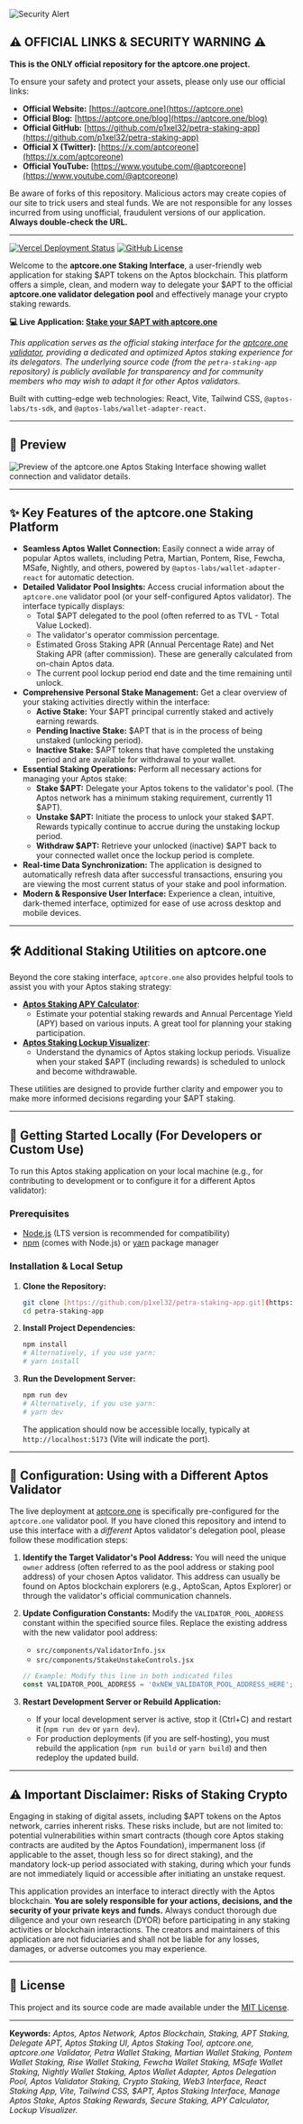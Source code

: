 ![Security Alert](https://img.shields.io/badge/SECURITY-IMPORTANT-red.svg)

## ⚠️ OFFICIAL LINKS & SECURITY WARNING ⚠️

**This is the ONLY official repository for the aptcore.one project.**

To ensure your safety and protect your assets, please only use our official links:

* **Official Website:** [https://aptcore.one](https://aptcore.one)
* **Official Blog:** [https://aptcore.one/blog](https://aptcore.one/blog)
* **Official GitHub:** [https://github.com/p1xel32/petra-staking-app](https://github.com/p1xel32/petra-staking-app)
* **Official X (Twitter):** [https://x.com/aptcoreone](https://x.com/aptcoreone)
* **Official YouTube:** [https://www.youtube.com/@aptcoreone](https://www.youtube.com/@aptcoreone)

Be aware of forks of this repository. Malicious actors may create copies of our site to trick users and steal funds. We are not responsible for any losses incurred from using unofficial, fraudulent versions of our application. **Always double-check the URL.**

---

[![Vercel Deployment Status](https://img.shields.io/github/deployments/p1xel32/petra-staking-app/production?label=Vercel&logo=vercel&style=flat-square)](https://aptcore.one/)
[![GitHub License](https://img.shields.io/github/license/p1xel32/petra-staking-app?style=flat-square)](LICENSE)

Welcome to the **aptcore.one Staking Interface**, a user-friendly web application for staking $APT tokens on the Aptos blockchain. This platform offers a simple, clean, and modern way to delegate your $APT to the official **aptcore.one validator delegation pool** and effectively manage your crypto staking rewards.

**💻 Live Application: [Stake your $APT with aptcore.one](https://aptcore.one/)**

*This application serves as the official staking interface for the [aptcore.one validator](https://aptcore.one/), providing a dedicated and optimized Aptos staking experience for its delegators. The underlying source code (from the `petra-staking-app` repository) is publicly available for transparency and for community members who may wish to adapt it for other Aptos validators.*

Built with cutting-edge web technologies: React, Vite, Tailwind CSS, `@aptos-labs/ts-sdk`, and `@aptos-labs/wallet-adapter-react`.

---

## 📸 Preview
![Preview of the aptcore.one Aptos Staking Interface showing wallet connection and validator details.](src/assets/aptcore_interface.png)

---

## ✨ Key Features of the aptcore.one Staking Platform

* **Seamless Aptos Wallet Connection:** Easily connect a wide array of popular Aptos wallets, including Petra, Martian, Pontem, Rise, Fewcha, MSafe, Nightly, and others, powered by `@aptos-labs/wallet-adapter-react` for automatic detection.
* **Detailed Validator Pool Insights:** Access crucial information about the `aptcore.one` validator pool (or your self-configured Aptos validator). The interface typically displays:
    * Total $APT delegated to the pool (often referred to as TVL - Total Value Locked).
    * The validator's operator commission percentage.
    * Estimated Gross Staking APR (Annual Percentage Rate) and Net Staking APR (after commission). These are generally calculated from on-chain Aptos data.
    * The current pool lockup period end date and the time remaining until unlock.
* **Comprehensive Personal Stake Management:** Get a clear overview of your staking activities directly within the interface:
    * **Active Stake:** Your $APT principal currently staked and actively earning rewards.
    * **Pending Inactive Stake:** $APT that is in the process of being unstaked (unlocking period).
    * **Inactive Stake:** $APT tokens that have completed the unstaking period and are available for withdrawal to your wallet.
* **Essential Staking Operations:** Perform all necessary actions for managing your Aptos stake:
    * **Stake $APT:** Delegate your Aptos tokens to the validator's pool. (The Aptos network has a minimum staking requirement, currently 11 $APT).
    * **Unstake $APT:** Initiate the process to unlock your staked $APT. Rewards typically continue to accrue during the unstaking lockup period.
    * **Withdraw $APT:** Retrieve your unlocked (inactive) $APT back to your connected wallet once the lockup period is complete.
* **Real-time Data Synchronization:** The application is designed to automatically refresh data after successful transactions, ensuring you are viewing the most current status of your stake and pool information.
* **Modern & Responsive User Interface:** Experience a clean, intuitive, dark-themed interface, optimized for ease of use across desktop and mobile devices.

---

## 🛠️ Additional Staking Utilities on aptcore.one

Beyond the core staking interface, `aptcore.one` also provides helpful tools to assist you with your Aptos staking strategy:

* **[Aptos Staking APY Calculator](https://aptcore.one/tools/aptos-staking-apy-calculator)**:
    * Estimate your potential staking rewards and Annual Percentage Yield (APY) based on various inputs. A great tool for planning your staking participation.
* **[Aptos Staking Lockup Visualizer](https://aptcore.one/tools/aptos-staking-lockup-visualizer)**:
    * Understand the dynamics of Aptos staking lockup periods. Visualize when your staked $APT (including rewards) is scheduled to unlock and become withdrawable.

These utilities are designed to provide further clarity and empower you to make more informed decisions regarding your $APT staking.

---

## 🚀 Getting Started Locally (For Developers or Custom Use)

To run this Aptos staking application on your local machine (e.g., for contributing to development or to configure it for a different Aptos validator):

### Prerequisites

* [Node.js](https://nodejs.org/) (LTS version is recommended for compatibility)
* [npm](https://www.npmjs.com/) (comes with Node.js) or [yarn](https://yarnpkg.com/) package manager

### Installation & Local Setup

1.  **Clone the Repository:**
    ```bash
    git clone [https://github.com/p1xel32/petra-staking-app.git](https://github.com/p1xel32/petra-staking-app.git)
    cd petra-staking-app
    ```

2.  **Install Project Dependencies:**
    ```bash
    npm install
    # Alternatively, if you use yarn:
    # yarn install
    ```

3.  **Run the Development Server:**
    ```bash
    npm run dev
    # Alternatively, if you use yarn:
    # yarn dev
    ```
    The application should now be accessible locally, typically at `http://localhost:5173` (Vite will indicate the port).

---

## 🔧 Configuration: Using with a Different Aptos Validator

The live deployment at [aptcore.one](https://aptcore.one/) is specifically pre-configured for the `aptcore.one` validator pool. If you have cloned this repository and intend to use this interface with a *different* Aptos validator's delegation pool, please follow these modification steps:

1.  **Identify the Target Validator's Pool Address:** You will need the unique `owner` address (often referred to as the pool address or staking pool address) of your chosen Aptos validator. This address can usually be found on Aptos blockchain explorers (e.g., AptoScan, Aptos Explorer) or through the validator's official communication channels.
2.  **Update Configuration Constants:** Modify the `VALIDATOR_POOL_ADDRESS` constant within the specified source files. Replace the existing address with the new validator pool address:
    * `src/components/ValidatorInfo.jsx`
    * `src/components/StakeUnstakeControls.jsx`

    ```javascript
    // Example: Modify this line in both indicated files
    const VALIDATOR_POOL_ADDRESS = '0xNEW_VALIDATOR_POOL_ADDRESS_HERE'; // Replace with the actual address
    ```
3.  **Restart Development Server or Rebuild Application:**
    * If your local development server is active, stop it (Ctrl+C) and restart it (`npm run dev` or `yarn dev`).
    * For production deployments (if you are self-hosting), you must rebuild the application (`npm run build` or `yarn build`) and then redeploy the updated build.

---

## ⚠️ Important Disclaimer: Risks of Staking Crypto

Engaging in staking of digital assets, including $APT tokens on the Aptos network, carries inherent risks. These risks include, but are not limited to: potential vulnerabilities within smart contracts (though core Aptos staking contracts are audited by the Aptos Foundation), impermanent loss (if applicable to the asset, though less so for direct staking), and the mandatory lock-up period associated with staking, during which your funds are not immediately liquid or accessible after initiating an unstake request.

This application provides an interface to interact directly with the Aptos blockchain. **You are solely responsible for your actions, decisions, and the security of your private keys and funds.** Always conduct thorough due diligence and your own research (DYOR) before participating in any staking activities or blockchain interactions. The creators and maintainers of this application are not fiduciaries and shall not be liable for any losses, damages, or adverse outcomes you may experience.

---

## 📜 License

This project and its source code are made available under the [MIT License](LICENSE).

---

**Keywords:** *Aptos, Aptos Network, Aptos Blockchain, Staking, APT Staking, Delegate APT, Aptos Staking UI, Aptos Staking Tool, aptcore.one, aptcore.one Validator, Petra Wallet Staking, Martian Wallet Staking, Pontem Wallet Staking, Rise Wallet Staking, Fewcha Wallet Staking, MSafe Wallet Staking, Nightly Wallet Staking, Aptos Wallet Adapter, Aptos Delegation Pool, Aptos Validator Staking, Crypto Staking, Web3 Interface, React Staking App, Vite, Tailwind CSS, $APT, Aptos Staking Interface, Manage Aptos Stake, Aptos Staking Rewards, Secure Staking, APY Calculator, Lockup Visualizer.*

